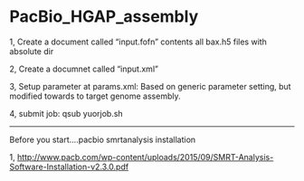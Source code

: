 # PacBio_HGAP_assembly

   1, Create a document called “input.fofn” contents all bax.h5 files with absolute dir
  
   2, Create a documnet called “input.xml”
  
   3, Setup parameter at params.xml: Based on generic parameter setting, but modified towards to target genome assembly.
  
   4, submit job: qsub yuorjob.sh 
   
   ***
 
 
  Before you start....pacbio smrtanalysis installation
   
   1, http://www.pacb.com/wp-content/uploads/2015/09/SMRT-Analysis-Software-Installation-v2.3.0.pdf
   

